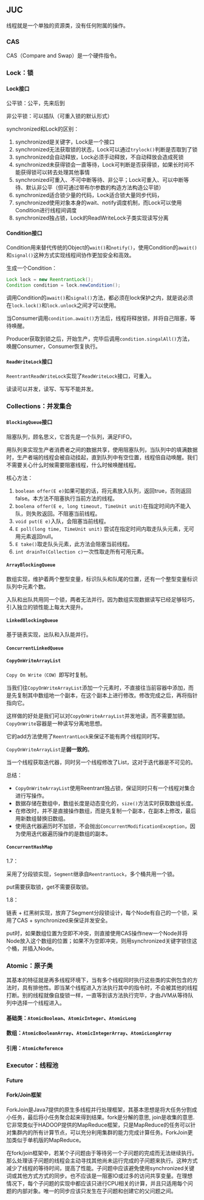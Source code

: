 ## JUC

线程就是一个单独的资源类，没有任何附属的操作。

### CAS

CAS（Compare and Swap）是一个硬件指令。

### Lock：锁

#### Lock接口

公平锁：公平，先来后到

非公平锁：可以插队（可重入锁的默认形式）

synchronized和Lock的区别：

1. synchronized是关键字，Lock是一个接口
2. synchronized无法获取锁的状态，Lock可以通过`trylock()`判断是否取到了锁
3. synchronized会自动释放，Lock必须手动释放，不自动释放会造成死锁
4. synchronized未获得锁会一直等待，Lock可判断是否获得锁，如果长时间不能获得锁可以转去处理其他事情
5. synchronized可重入、不可中断等待、非公平；Lock可重入、可以中断等待、默认非公平（但可通过带布尔参数的构造方法构造公平锁）
6. synchronized适合锁少量的代码，Lock适合锁大量同步代码，
7. synchronized使用对象本身的wait、notify调度机制，而Lock可以使用Condition进行线程间调度
8. synchronized独占锁，Lock的ReadWriteLock子类实现读写分离

#### Condition接口

Condition用来替代传统的Object的`wait()`和`notify()`，使用Condition的`await()`和`signal()`这种方式实现线程间协作更加安全和高效。

生成一个Condition：

```java
Lock lock = new ReentrantLock();
Condition condition = lock.newCondition();
```

调用Condition的`await()`和`signal()`方法，都必须在lock保护之内，就是说必须在`lock.lock()`和`lock.unlock`之间才可以使用。

当Consumer调用`condition.await()`方法后，线程将释放锁，并将自己阻塞，等待唤醒。

Producer获取到锁之后，开始生产，完毕后调用`condition.singalAll()`方法，唤醒Consumer，Consumer恢复执行。

#### `ReadWriteLock`接口

`ReentrantReadWriteLock`实现了`ReadWriteLock`接口，可重入。

读读可以并发，读写、写写不能并发。

### Collections：并发集合

#### `BlockingQueue`接口

 阻塞队列，顾名思义，它首先是一个队列，满足FIFO。

用队列来实现生产者消费者之间的数据共享，使用阻塞队列，当队列中的填满数据时，生产者端的线程会被自动挂起，直到队列中有空位置，线程倍自动唤醒。我们不需要关心什么时候需要阻塞线程，什么时候唤醒线程。

核心方法：

1. `boolean offer(E e)`如果可能的话，将元素放入队列，返回true，否则返回false。本方法不阻塞执行当前方法的线程。
2. `boolena offer(E e, long timeout, TimeUnit unit)`在指定时间内不能入队，则失败返回。不阻塞当前线程。
3. `void put(E e)`入队，会阻塞当前线程。
4. `E poll(long time, TimeUnit unit)` 尝试在指定时间内取走队头元素，无可用元素返回null。
5. `E take()`取走队头元素，此方法会阻塞当前线程。
6. `int drainTo(Collection c)`一次性取走所有可用元素。

#### `ArrayBlockingQueue`

数组实现，维护着两个整型变量，标识队头和队尾的位置，还有一个整型变量标识队列中元素个数。

入队和出队共用同一个锁，两者无法并行。因为数组实现数据读写已经足够轻巧，引入独立的锁性能上每太大提升。

#### `LinkedBlockingQueue`

基于链表实现，出队和入队能并行。

#### `ConcurrentLinkedQueue`

#### `CopyOnWriteArrayList`

`Copy On Write（COW）`即写时复制。

当我们往`CopyOnWriteArrayList`添加一个元素时，不直接往当前容器中添加，而是先复制其中数组地一个副本，在这个副本上进行修改。修改完成之后，再将指针指向它。

这样做的好处是我们可以对`CopyOnWriteArrayList`并发地读，而不需要加锁。`CopyOnWrite`容器是一种读写分离地思想。

它的add方法使用了`ReentrantLock`来保证不能有两个线程同时写。

`CopyOnWriteArrayList`是**弱一致的**。

当一个线程获取迭代器，同时另一个线程修改了List，这对于迭代器是不可见的。

总结：

+ `CopyOnWriteArrayList`使用Reentrant独占锁，保证同时只有一个线程对集合进行写操作。
+ 数据存储在数组中，数组长度是动态变化的，`size()`方法实时获取数组长度。
+ 在修改时，并不是直接操作数组，而是先复制一个副本，在副本上修改，最后用新数组替换旧数组。
+ 使用迭代器遍历时不加锁，不会抛出`ConcurrentModificationException`，因为使用迭代器遍历操作的是数组的副本。

#### `ConcurrentHashMap`

1.7：

采用了分段锁实现，`Segment`继承自`ReentrantLock`，多个桶共用一个锁。

put需要获取锁，get不需要获取锁。

1.8：

链表 + 红黑树实现，放弃了Segment分段锁设计，每个Node有自己的一个锁，采用了CAS + synchronized来保证并发安全。

put时，如果数组位置为空即不冲突，则直接使用CAS操作new一个Node并将Node放入这个数组的位置；如果不为空即冲突，则用synchronized关键字锁住这个桶，并插入Node。

### Atomic：原子类

其基本的特征就是再多线程环境下，当有多个线程同时执行这些类的实例包含的方法时，具有排他性。即当某个线程进入方法执行其中的指令时，不会被其他的线程打断。别的线程就像自旋锁一样，一直等到该方法执行完毕，才由JVM从等待队列中选择一个线程进入。

#### 基础类：`AtomicBoolean`、`AtomicInteger`、`AtomicLong`

#### 数组：`AtomicBooleanArray`、`AtomicIntegerArray`、`AtomicLongArray`

#### 引用：`AtomicReference`







### Executor：线程池

#### Future

#### Fork/Join框架

ForkJoin是Java7提供的原生多线程并行处理框架，其基本思想是将大任务分割成小任务，最后将小任务聚合起来得到结果。fork是分解的意思, join是收集的意思. 它非常类似于HADOOP提供的MapReduce框架，只是MapReduce的任务可以针对集群内的所有计算节点，可以充分利用集群的能力完成计算任务。ForkJoin更加类似于单机版的MapReduce。

在fork/join框架中，若某个子问题由于等待另一个子问题的完成而无法继续执行。那么处理该子问题的线程会主动寻找其他尚未运行完成的子问题来执行。这种方式减少了线程的等待时间，提高了性能。子问题中应该避免使用synchronized关键词或其他方式方式的同步。也不应该是一阻塞IO或过多的访问共享变量。在理想情况下，每个子问题的实现中都应该只进行CPU相关的计算，并且只适用每个问题的内部对象。唯一的同步应该只发生在子问题和创建它的父问题之间。



